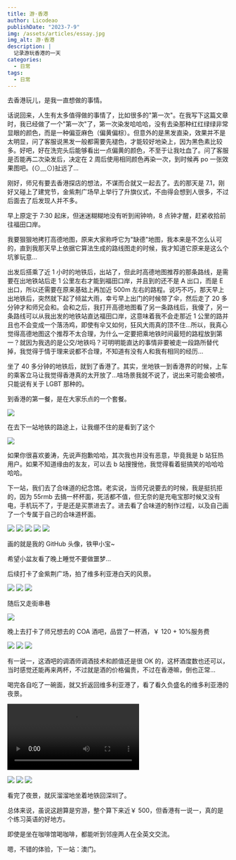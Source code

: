 ```yaml
---
title: 游·香港
author: Licodeao
publishDate: "2023-7-9"
img: /assets/articles/essay.jpg
img_alt: 游·香港
description: |
  记录游玩香港的一天
categories:
  - 日常
tags:
  - 日常
---
```


去香港玩儿，是我一直想做的事情。

话说回来，人生有太多值得做的事情了，比如很多的"第一次"。在我写下这篇文章时，我已经做了一个"第一次"了，第一次染发哈哈哈，没有去染那种红红绿绿非常显眼的颜色，而是一种偏亚麻色（偏黄偏棕）。但意外的是黑发直染，效果并不是太明显，问了客服说黑发一般都需要先褪色，才能较好地染上，因为黑色素比较多。好吧，好在洗完头后能够看出一点偏黄的颜色，不至于让我吐血了。问了客服是否能再二次染发后，决定在 2 周后使用相同颜色再染一次，到时候再 po 一张效果图吧。(⊙﹏⊙)扯远了...

刚好，师兄有要去香港探店的想法，不谋而合就又一起去了。去的那天是 7.1，刚好又碰上了建党节，金紫荆广场早上举行了升旗仪式，不由得会想到人很多，不过后面去了后发现人并不多。

早上原定于 7:30 起床，但迷迷糊糊地没有听到闹钟响，8 点钟才醒，赶紧收拾前往福田口岸。

我要狠狠地拷打高德地图，原来大家称呼它为"缺德"地图，我本来是不怎么认可的，直到我那天早上依据它算法生成的路线图走的时候，我才知道它原来是这么个坑爹玩意...

出发后搭乘了近 1 小时的地铁后，出站了，但此时高德地图推荐的那条路线，是需要在出地铁站后走 1 公里左右才能到福田口岸，并且到的还不是 A 出口，而是 E 出口，所以还需要在原来基础上再加近 500m 左右的路程。说巧不巧，那天早上出地铁后，突然就下起了倾盆大雨，幸亏早上出门的时候带了伞，然后走了 20 多分钟才和师兄会和。会和之后，我打开高德地图看了另一条路线后，我傻了，另一条路线可以从我出发的地铁站直达福田口岸，这意味着我不会走那近 1 公里的路并且也不会变成一个落汤鸡，即使有伞又如何，狂风大雨真的顶不住...所以，我真心觉得高德地图这个推荐不太合理，为什么一定要把乘地铁时间最短的路程放到第一？就因为我选的是公交/地铁吗？可明明能直达的事情非要被走一段路所替代掉，我觉得于情于理来说都不合理，不知道有没有人和我有相同的经历...

坐了 40 多分钟的地铁后，就到了香港了。其实，坐地铁一到香港界的时候，上车的乘客立马让我觉得香港真的太开放了...啥场景我就不说了，说出来可能会被喷，只能说有关于 LGBT 那种的。

到香港的第一餐，是在大家乐点的一个套餐。

<img src="https://typora-licodeao.oss-cn-guangzhou.aliyuncs.com/typoraImg/abeb04aa1787b03beb62d44eba0a2b7.jpg" />

在去下一站地铁的路途上，让我绷不住的是看到了这个

<img src="https://typora-licodeao.oss-cn-guangzhou.aliyuncs.com/typoraImg/abc30c6ce02c48d5a3dffef2a824ce6.jpg" />

如果你很喜欢姜涛，先说声抱歉哈哈，其次我也并没有恶意，毕竟我是 b 站狂热用户。如果不知道缘由的友友，可以去 b 站搜搜他，我觉得看着挺搞笑的哈哈哈哈哈。

下一站，我们去了合味道的纪念馆。老实说，当师兄说要去的时候，我是挺抗拒的，因为 55rmb 去搞一杯杯面，死活都不值，但无奈的是充电宝那时候又没有电，手机玩不了，于是还是买票进去了。进去看了合味道的制作过程，以及自己画了一个专属于自己的合味道杯面。

<img src="https://typora-licodeao.oss-cn-guangzhou.aliyuncs.com/typoraImg/a0705feee256a2500dcbd1758c82498.jpg" />

<img src="https://typora-licodeao.oss-cn-guangzhou.aliyuncs.com/typoraImg/cc288dab0cfd198c8876f213051a3c3.jpg" />

<img src="https://typora-licodeao.oss-cn-guangzhou.aliyuncs.com/typoraImg/569ef83b18f3448ffe75efb8081d775.jpg" />

<img src="https://typora-licodeao.oss-cn-guangzhou.aliyuncs.com/typoraImg/a0cda53ffd3aaf60db8927e9089c928.jpg" />

<img src="https://typora-licodeao.oss-cn-guangzhou.aliyuncs.com/typoraImg/8238f663ff144695e8d65bb722a2e1e.jpg" />

画的就是我的 GitHub 头像，铁甲小宝~

希望小盆友看了晚上睡觉不要做噩梦...

后续打卡了金紫荆广场，拍了维多利亚港白天的风景。

<img src="https://typora-licodeao.oss-cn-guangzhou.aliyuncs.com/typoraImg/3492372520e6e55e14e0d4353c4f932.jpg" />

<img src="https://typora-licodeao.oss-cn-guangzhou.aliyuncs.com/typoraImg/12dbfe677a767ec87a49d3e4f78804a.jpg" />

<img src="https://typora-licodeao.oss-cn-guangzhou.aliyuncs.com/typoraImg/b6b5a635495edca8cb1cdc62be72654.jpg" />

随后又走街串巷

<img src="https://typora-licodeao.oss-cn-guangzhou.aliyuncs.com/typoraImg/b100e795352e340accf6d2a51a5c852.jpg" />

晚上去打卡了师兄想去的 COA 酒吧，品尝了一杯酒，￥ 120 + 10%服务费

<img src="https://typora-licodeao.oss-cn-guangzhou.aliyuncs.com/typoraImg/f4dc11f3d597559cbdcdac927917495.jpg" />

<img src="https://typora-licodeao.oss-cn-guangzhou.aliyuncs.com/typoraImg/3c0ef49293907d9d3d90bd7cd66367d.jpg" />

<img src="https://typora-licodeao.oss-cn-guangzhou.aliyuncs.com/typoraImg/b92478a285ad1d37655031a632ccaad.jpg" />

有一说一，这酒吧的调酒师调酒技术和颜值还是很 OK 的，这杯酒度数也还可以，当时感觉还能再来两杯，不过就是酒的价格偏贵，不过在香港嘛，倒也正常...

喝完各自吃了一碗面，就又折返回维多利亚港了，看了看久负盛名的维多利亚港的夜景。

<video controls src="https://typora-licodeao.oss-cn-guangzhou.aliyuncs.com/typoraImg/905cdd40a709b6aa67602e137e26d854.mp4"></video>

<img src="https://typora-licodeao.oss-cn-guangzhou.aliyuncs.com/typoraImg/b5db8e16af48c7ac807d66261141c7f.jpg" />

<img src="https://typora-licodeao.oss-cn-guangzhou.aliyuncs.com/typoraImg/7d3dbcd14edfc8a5cc2ea80dafa4e7e.jpg" />

<img src="https://typora-licodeao.oss-cn-guangzhou.aliyuncs.com/typoraImg/46d7f3cd775ad94c89f226cc7d59247.jpg" />

看完了夜景，就灰溜溜地坐着地铁回深圳了。

总体来说，虽说这趟算是穷游，整个算下来近￥ 500，但香港有一说一，真的是个练习英语的好地方。

即使是坐在咖啡馆喝咖啡，都能听到邻座两人在全英文交流。

嗯，不错的体验，下一站：澳门。
